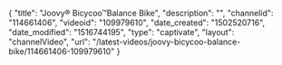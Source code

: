 {
    "title": "Joovy&reg; Bicycoo&trade;Balance Bike",
    "description": "",
    "channelid": "114661406",
    "videoid": "109979610",
    "date_created": "1502520716",
    "date_modified": "1516744195",
    "type": "captivate",
    "layout": "channelVideo",
    "url": "\/latest-videos\/joovy-bicycoo-balance-bike\/114661406-109979610"
}